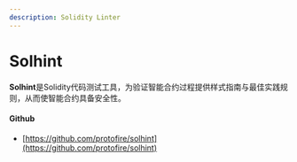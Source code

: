 ```yaml
---
description: Solidity Linter
---
```


# Solhint

**Solhint**是Solidity代码测试工具，为验证智能合约过程提供样式指南与最佳实践规则，从而使智能合约具备安全性。



#### Github

* [https://github.com/protofire/solhint](https://github.com/protofire/solhint)

